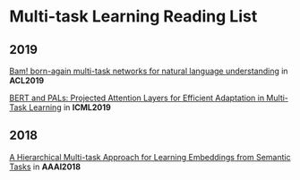# Multi-task Learning Reading List

## 2019

[Bam! born-again multi-task networks for natural language understanding](https://arxiv.org/abs/1907.04829) in **ACL2019**

[BERT and PALs: Projected Attention Layers for Efficient Adaptation in Multi-Task Learning](https://arxiv.org/abs/1902.02671) in **ICML2019**

## 2018

[A Hierarchical Multi-task Approach for Learning Embeddings from Semantic Tasks](https://arxiv.org/abs/1811.06031) in **AAAI2018**

